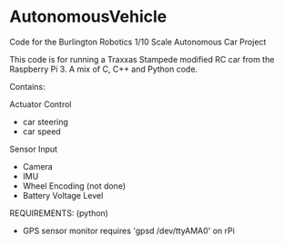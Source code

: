 # AutonomousVehicle
Code for the Burlington Robotics 1/10 Scale Autonomous Car Project

This code is for running a Traxxas Stampede modified RC car from the Raspberry Pi 3.
A mix of C, C++ and Python code.

Contains:

Actuator Control
- car steering
- car speed

Sensor Input
- Camera
- IMU
- Wheel Encoding (not done)
- Battery Voltage Level

REQUIREMENTS: (python)
- GPS sensor monitor requires 'gpsd /dev/ttyAMA0' on rPi

